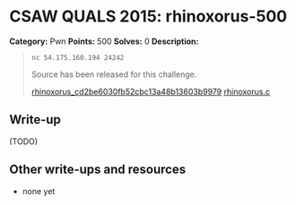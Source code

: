 # CSAW QUALS 2015: rhinoxorus-500

**Category:** Pwn
**Points:** 500
**Solves:** 0
**Description:**

> `nc 54.175.160.194 24242`
>
> Source has been released for this challenge.
>
> [rhinoxorus_cd2be6030fb52cbc13a48b13603b9979](rhinoxorus_cd2be6030fb52cbc13a48b13603b9979)
> [rhinoxorus.c](rhinoxorus.c)
>
>


## Write-up

(TODO)

## Other write-ups and resources

* none yet
